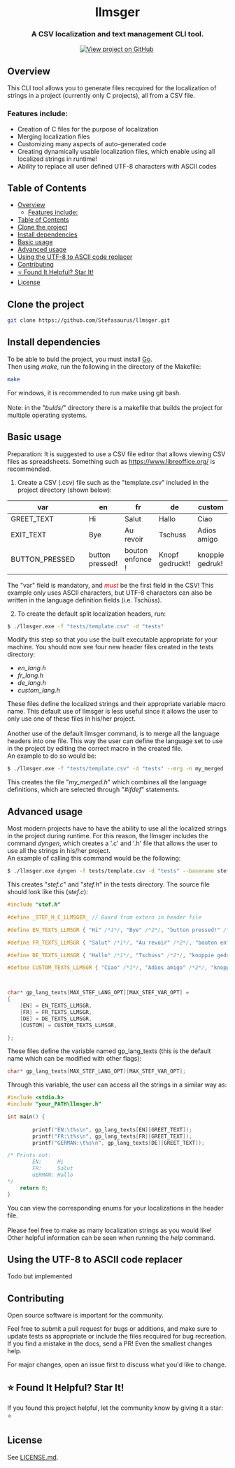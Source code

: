 <h1 align="center">
  llmsger
</h1>
<h3 align="center">
  A CSV localization and text management CLI tool.
</h3>
<p align="center">
  <a href="https://github.com/Stefasaurus/llmsger" target="_blank" rel="noopener noreferrer"><img src="https://img.shields.io/badge/GitHub-Source-success" alt="View project on GitHub" /></a>&nbsp;
</p>

## Overview

This CLI tool allows you to generate files recquired for the localization of strings in a
project (currently only C projects), all from a CSV file. 


### Features include:

- Creation of C files for the purpose of localization
- Merging localization files
- Customizing many aspects of auto-generated code
- Creating dynamically usable localization files, which enable using all localized strings in runtime!
- Ability to replace all user defined UTF-8 characters with ASCII codes


## Table of Contents

- [Overview](#overview)
  - [Features include:](#features-include)
- [Table of Contents](#table-of-contents)
- [Clone the project](#clone-the-project)
- [Install dependencies](#install-dependencies)
- [Basic usage](#basic-usage)
- [Advanced usage](#advanced-usage)
- [Using the UTF-8 to ASCII code replacer](#using-the-utf-8-to-ascii-code-replacer)
- [Contributing](#contributing)
- [⭐ Found It Helpful? Star It!](#-found-it-helpful-star-it)
- [License](#license)

## Clone the project

```bash
git clone https://github.com/Stefasaurus/llmsger.git
```

## Install dependencies

To be able to buld the project, you must install [Go](https://go.dev/doc/install).\
Then using *make*, run the following in the directory of the Makefile:
```bash
make
```
For windows, it is recommended to run make using git bash.\
\
Note: in the "*bulds/*" directory there is a makefile that builds the project for multiple operating systems. 

## Basic usage

Preparation:
It is suggested to use a CSV file editor that allows viewing CSV files as spreadsheets. Something such as https://www.libreoffice.org/ is recommended.

1. Create a CSV (.csv) file such as the "template.csv" included in the project directory (shown below):


| var            |   | en              | fr               | de              | custom     |
|----------------|---|-----------------|------------------|-----------------|-----------------|
| GREET_TEXT     |   | Hi              | Salut            | Hallo           | Ciao            |
| EXIT_TEXT      |   | Bye             | Au revoir        | Tschuss         | Adios amigo     |
| BUTTON_PRESSED |   | button pressed! | bouton enfonce ! | Knopf gedruckt! | knoppie gedruk! |

The "var" field is mandatory, and <span style="color:red">*must*</span> be the first field in the CSV!
This example only uses ASCII characters, but UTF-8 characters can also be written in the language definition fields (i.e. Tschüss).

2. To create the default split localization headers, run:
  ```bash
$ ./llmsger.exe -f "tests/template.csv" -d "tests"
  ```
Modify this step so that you use the built executable appropriate for your machine.
You should now see four new header files created in the tests directory:
- *en_lang.h*
- *fr_lang.h*
- *de_lang.h*
- *custom_lang.h*

These files define the localized strings and their appropriate variable macro name. This default use of llmsger is less useful since it allows the user to only use one of these files in his/her project.\
\
Another use of the default llmsger command, is to merge all the language headers into one file. This way the user can define the language set to use in the project by editing the correct macro in the created file.\
An example to do so would be:
```bash
$ ./llmsger.exe -f "tests/template.csv" -d "tests" --mrg -n my_merged
```
This creates the file "*my_merged.h*" which combines all the language definitions, which are selected through "*#ifdef*" statements.

## Advanced usage
Most modern projects have to have the ability to use all the localized strings in the project during runtime. For this reason, the llmsger includes the command *dyngen*, which creates a '.c' and '.h' file that allows the user to use all the strings in his/her project.\
An example of calling this command would be the following:
```bash
$ ./llmsger.exe dyngen -f tests/template.csv -d "tests" --basename stef
```
This creates "*stef.c*" and "*stef.h*" in the tests directory. The source file should look like this (*stef.c*):
```c
#include "stef.h"

#define _STEF_H_C_LLMSGER_ // Guard from extern in header file

#define EN_TEXTS_LLMSGR { "Hi" /*1*/, "Bye" /*2*/, "button pressed!" /*3*/, }

#define FR_TEXTS_LLMSGR { "Salut" /*1*/, "Au revoir" /*2*/, "bouton enfonce !" /*3*/, }

#define DE_TEXTS_LLMSGR { "Hallo" /*1*/, "Tschuss" /*2*/, "knoppie gedruk!" /*3*/, }

#define CUSTOM_TEXTS_LLMSGR { "Ciao" /*1*/, "Adios amigo" /*2*/, "knoppie gedruk!" /*3*/, }



char* gp_lang_texts[MAX_STEF_LANG_OPT][MAX_STEF_VAR_OPT] =
{
	[EN] = EN_TEXTS_LLMSGR,
	[FR] = FR_TEXTS_LLMSGR,
	[DE] = DE_TEXTS_LLMSGR,
	[CUSTOM] = CUSTOM_TEXTS_LLMSGR,

};
```
These files define the variable named gp_lang_texts (this is the default name which can be modified with other flags):
```c
char* gp_lang_texts[MAX_STEF_LANG_OPT][MAX_STEF_VAR_OPT];
```
Through this variable, the user can access all the strings in a similar way as:
```c
#include <stdio.h>
#include "your_PATH\llmsger.h"

int main() {
  
		printf("EN:\t%s\n", gp_lang_texts[EN][GREET_TEXT]);
		printf("FR:\t%s\n", gp_lang_texts[FR][GREET_TEXT]);
		printf("GERMAN:\t%s\n", gp_lang_texts[DE][GREET_TEXT]);

/* Prints out:
        EN:     Hi
        FR:     Salut
        GERMAN: Hallo
*/
	return 0;
}
```
You can view the corresponding enums for your localizations in the header file.\
\
Please feel free to make as many localization strings as you would like!
\
Other helpful information can be seen when running the *help* command.
## Using the UTF-8 to ASCII code replacer
Todo but implemented

## Contributing

Open source software is important for the community.

Feel free to submit a pull request for bugs or additions, and make sure to update tests as appropriate or include the files recquired for bug recreation. If you find a mistake in the docs, send a PR! Even the smallest changes help.

For major changes, open an issue first to discuss what you'd like to change.

<!-- [/lock:contributing] --------------------------------------🚫 -->

## ⭐ Found It Helpful? Star It!

If you found this project helpful, let the community know by giving it a star: ⭐

## License

See [LICENSE.md](https://github.com/Stefasaurus/llmsger/blob/main/LICENSE).
